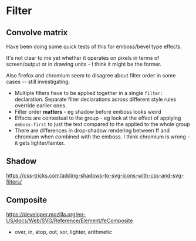 Filter
======




Convolve matrix
---------------

Have been doing some quick tests of this for emboss/bevel type effects.

It's not clear to me yet whether it operates on pixels in terms of screen/output or in drawing units - I think it might be the former.

Also firefox and chromium seem to disagree about filter order in some cases -- still investigating.

* Multiple filters have to be applied together in a single `filter:` declaration. Separate filter declarations across different style rules override earlier ones.
* Filter order **matters** - eg shadow before emboss looks weird
* Effects are contextual to the group - eg look at the effect of applying `emboss-first` to just the text compared to the applied to the whole group
* There are differences in drop-shadow rendering between ff and chromium when combined with the emboss. I think chromium is wrong - it gets lighter/fainter.



Shadow
------

https://css-tricks.com/adding-shadows-to-svg-icons-with-css-and-svg-filters/





Composite
---------

https://developer.mozilla.org/en-US/docs/Web/SVG/Reference/Element/feComposite


* over, in, atop, out, xor, lighter, arithmetic
